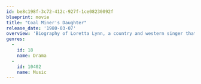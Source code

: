 ```yaml
---
id: be8c198f-3c72-412c-927f-1ce08230092f
blueprint: movie
title: "Coal Miner's Daughter"
release_date: '1980-03-07'
overview: 'Biography of Loretta Lynn, a country and western singer that came from poverty to fame.'
genres:
  -
    id: 18
    name: Drama
  -
    id: 10402
    name: Music
---
```


